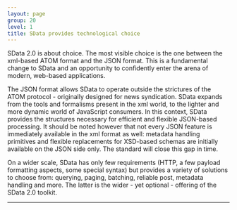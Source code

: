 ```yaml
---
layout: page
group: 20
level: 1
title: SData provides technological choice
---
```


SData 2.0 is about choice. The most visible choice is the one between the xml-based ATOM format and 
the JSON format. This is a fundamental change to SData and an opportunity to confidently enter the 
arena of modern, web-based applications.

The JSON format allows SData to operate outside the strictures of the ATOM protocol - originally 
designed for news syndication. SData expands from the tools and formalisms present in the xml world, 
to the lighter and more dynamic world of JavaScript consumers. In this context, SData provides the 
structures necessary for efficient and flexible JSON-based processing. It should be noted however that 
not every JSON feature is immediately available in the xml format as well: metadata handling primitives 
and flexible replacements for XSD-based schemas are initially available on the JSON side only. The 
standard will close this gap in time.

On a wider scale, SData has only few requirements (HTTP, a few payload formatting aspects, some 
special syntax) but provides a variety of solutions to choose from: querying, paging, batching, reliable 
post, metadata handling and more. The latter is the wider - yet optional - offering of the SData 2.0 
toolkit.

***